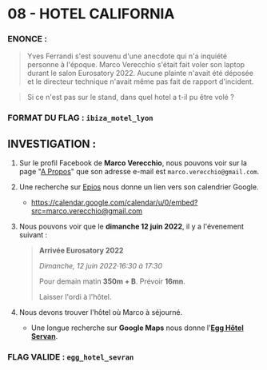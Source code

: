 # 08 - HOTEL CALIFORNIA

### ENONCE :

> Yves Ferrandi s'est souvenu d'une anecdote qui n'a inquiété personne à l'époque. Marco Verecchio s'était fait voler son laptop durant le salon Eurosatory 2022. Aucune plainte n'avait été déposée et le directeur technique n'avait même pas fait de rapport d'incident.

> Si ce n'est pas sur le stand, dans quel hotel a t-il pu être volé ? 

### FORMAT DU FLAG : `ibiza_motel_lyon`

## INVESTIGATION :

1. Sur le profil Facebook de **Marco Verecchio**, nous pouvons voir sur la page "[A Propos](https://www.facebook.com/profile.php?id=61566958176024&sk=about_contact_and_basic_info)" que son adresse e-mail est `marco.verecchio@gmail.com`.

2. Une recherche sur [Epios](https://epieos.com/?q=marco.verecchio%40gmail.com&t=email) nous donne un lien vers son calendrier Google.
    - https://calendar.google.com/calendar/u/0/embed?src=marco.verecchio@gmail.com

3. Nous pouvons voir que le **dimanche 12 juin 2022**, il y a l'évenement suivant :
    > **Arrivée Eurosatory 2022**
    > 
    > *Dimanche, 12 juin 2022·16:30 à 17:30*
    > 
    > Pour demain matin **350m + B**. Prévoir **16mn**.
    > 
    > Laisser l'ordi à l'hôtel.

5. Nous devons trouver l'hôtel où Marco à séjourné.
    - Une longue recherche sur **Google Maps** nous donne l'**[Egg Hôtel Servan](https://maps.app.goo.gl/wsCaXaq3fiicE91v6)**.

### FLAG VALIDE : `egg_hotel_sevran`
